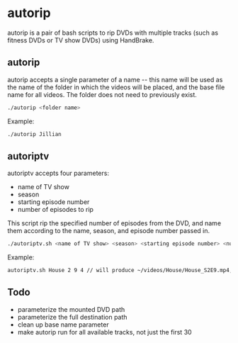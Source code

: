 

# autorip
autorip is a pair of bash scripts to rip DVDs with multiple tracks (such as fitness DVDs or TV show DVDs) using HandBrake.


## autorip

autorip accepts a single parameter of a name -- this name will be used as the name of the folder in which the videos will be placed, and the base file name for all videos. The folder does not need to previously exist.


```bash
./autorip <folder name>
```

Example:

```bash
./autorip Jillian
```

## autoriptv

autoriptv accepts four parameters:

* name of TV show
* season
* starting episode number
* number of episodes to rip

This script rip the specified number of episodes from the DVD, and name them according to the name, season, and episode number passed in.

```bash
./autoriptv.sh <name of TV show> <season> <starting episode number> <number of episodes to rip>
```

Example:

```bash
autoriptv.sh House 2 9 4 // will produce ~/videos/House/House_S2E9.mp4, etc.
```

## Todo
* parameterize the mounted DVD path
* parameterize the full destination path
* clean up base name parameter
* make autorip run for all available tracks, not just the first 30
